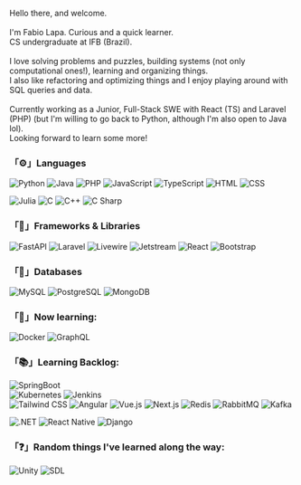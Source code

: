Hello there, and welcome.<br/><br/>
I'm Fabio Lapa. Curious and a quick learner.<br/>
CS undergraduate at IFB (Brazil).<br/>
<br/>
I love solving problems and puzzles, building systems (not only computational ones!), learning and organizing things.<br/>
I also like refactoring and optimizing things and I enjoy playing around with SQL queries and data.<br/>
<br/>
Currently working as a Junior, Full-Stack SWE with React (TS) and Laravel (PHP) (but I'm willing to go back to Python, although I'm also open to Java lol).<br/>
Looking forward to learn some more!<br/>

### 「⚙」Languages

  ![Python](https://img.shields.io/badge/-Python-333333?style=plastic&logo=Python)
  ![Java](https://img.shields.io/badge/-Java-333333?style=plastic&logo=Java&logoColor=007396)
  ![PHP](https://img.shields.io/badge/-PHP-333333?style=plastic&logo=PHP)
  ![JavaScript](https://img.shields.io/badge/-JavaScript-333333?style=plastic&logo=javascript)
  ![TypeScript](https://img.shields.io/badge/-TypeScript-333333?style=plastic&logo=typescript)
  ![HTML](https://img.shields.io/badge/-HTML-333333?style=plastic&logo=HTML5)
  ![CSS](https://img.shields.io/badge/-CSS-333333?style=plastic&logo=CSS3&logoColor=1572B6)

  ![Julia](https://img.shields.io/badge/-Julia-333333?style=plastic&logo=Julia)
  ![C](https://img.shields.io/badge/-C-333333?style=plastic&logo=C&logoColor=00599C)
  ![C++](https://img.shields.io/badge/-C++-333333?style=plastic&logo=C%2B%2B&logoColor=00599C)
  ![C Sharp](https://img.shields.io/badge/-C%23-333333?style=plastic&logo=csharp&logoColor=00599C)
  <br/>

### 「📖」Frameworks & Libraries

  ![FastAPI](https://img.shields.io/badge/-FastAPI-333333?style=plastic&logo=fastapi)
  ![Laravel](https://img.shields.io/badge/-Laravel-333333?style=plastic&logo=Laravel)
  ![Livewire](https://img.shields.io/badge/-Livewire-333333?style=plastic&logo=livewire)
  ![Jetstream](https://img.shields.io/badge/-Jetstream-333333?style=plastic&logo=jetstream)
  ![React](https://img.shields.io/badge/-React-333333?style=plastic&logo=react)
  ![Bootstrap](https://img.shields.io/badge/-Bootstrap-333333?style=plastic&logo=bootstrap)

### 「🎲」Databases

  ![MySQL](https://img.shields.io/badge/-MySQL-333333?style=plastic&logo=mysql)
  ![PostgreSQL](https://img.shields.io/badge/-PostgreSQL-333333?style=plastic&logo=PostgreSQL)
  ![MongoDB](https://img.shields.io/badge/-MongoDB-333333?style=plastic&logo=MongoDB)

### 「📗」Now learning:

  ![Docker](https://img.shields.io/badge/-Docker-333333?style=plastic&logo=docker)
  ![GraphQL](https://img.shields.io/badge/-GraphQL-333333?style=plastic&logo=graphql)

### 「📚」Learning Backlog:

  ![SpringBoot](https://img.shields.io/badge/-SpringBoot-333333?style=plastic&logo=springboot)<br/>
  ![Kubernetes](https://img.shields.io/badge/-Kubernetes-333333?style=plastic&logo=kubernetes)
  ![Jenkins](https://img.shields.io/badge/-Jenkins-333333?style=plastic&logo=jenkins)<br/>
  ![Tailwind CSS](https://img.shields.io/badge/-Tailwind_CSS-333333?style=plastic&logo=tailwindcss)
  ![Angular](https://img.shields.io/badge/-Angular-333333?style=plastic&logo=angular)
  ![Vue.js](https://img.shields.io/badge/-Vue.js-333333?style=plastic&logo=vuedotjs)
  ![Next.js](https://img.shields.io/badge/-Next.js-333333?style=plastic&logo=nextdotjs)
  ![Redis](https://img.shields.io/badge/-Redis-333333?style=plastic&logo=redis)
  ![RabbitMQ](https://img.shields.io/badge/-RabbitMQ-333333?style=plastic&logo=rabbitmq)
  ![Kafka](https://img.shields.io/badge/-Kafka-333333?style=plastic&logo=apachekafka)
  
  ![.NET](https://img.shields.io/badge/-.NET-333333?style=plastic&logo=dotnet)
  ![React Native](https://img.shields.io/badge/-React_Native-333333?style=plastic&logo=react)
  ![Django](https://img.shields.io/badge/-Django-333333?style=plastic&logo=django)<br/>

### 「❓」Random things I've learned along the way:

  ![Unity](https://img.shields.io/badge/-Unity-333333?style=plastic&logo=unity)
  ![SDL](https://img.shields.io/badge/-SDL-333333?style=plastic&logo=sdl)
